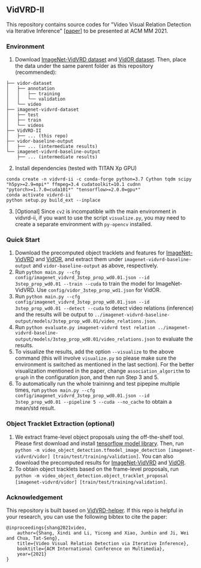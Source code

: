 ## VidVRD-II

This repository contains source codes for "Video Visual Relation Detection via Iterative Inference" [[paper](https://xdshang.github.io/assets/pdf/VidVRD-II-preprint.pdf)] to be presented at ACM MM 2021.

### Environment
1. Download [ImageNet-VidVRD dataset](https://xdshang.github.io/docs/imagenet-vidvrd.html) and [VidOR dataset](https://xdshang.github.io/docs/vidor.html). Then, place the data under the same parent folder as this repository (recommended):
```
├── vidor-dataset
│   ├── annotation
│   │   ├── training
│   │   └── validation
│   └── video
├── imagenet-vidvrd-dataset
│   ├── test
│   ├── train
│   └── videos
├── VidVRD-II
│   ├── ... (this repo)
├── vidor-baseline-output
│   ├── ... (intermediate results)
└── imagenet-vidvrd-baseline-output
    ├── ... (intermediate results)
```
2. Install dependencies (tested with TITAN Xp GPU)
<!-- Ubuntu 18.04.5 LTS (GNU/Linux 4.15.0-142-generic x86_64); NVIDIA Driver Version: 460.73.01,  -->
```
conda create -n vidvrd-ii -c conda-forge python=3.7 Cython tqdm scipy "h5py>=2.9=mpi*" ffmpeg=3.4 cudatoolkit=10.1 cudnn "pytorch>=1.7.0=cuda101*" "tensorflow>=2.0.0=gpu*"
conda activate vidvrd-ii
python setup.py build_ext --inplace
``` 
3. [Optional] Since `cv2` is incompatible with the main environment in vidvrd-ii, if you want to use the script `visualize.py`, you may need to create a separate environment with `py-opencv` installed.

### Quick Start
1. Download the precomputed object tracklets and features for [ImageNet-VidVRD]() and [VidOR](), and extract them under `imagenet-vidvrd-baseline-output` and `vidor-baseline-output` as above, respectively.
2. Run `python main.py --cfg config/imagenet_vidvrd_3step_prop_wd0.01.json --id 3step_prop_wd0.01 --train --cuda` to train the model for ImageNet-VidVRD. Use `config/vidor_3step_prop_wd1.json` for VidOR.
3. Run `python main.py --cfg config/imagenet_vidvrd_3step_prop_wd0.01.json --id 3step_prop_wd0.01 --detect --cuda` to detect video relations (inference) and the results will be output to `../imagenet-vidvrd-baseline-output/models/3step_prop_wd0.01/video_relations.json`.
4. Run `python evaluate.py imagenet-vidvrd test relation ../imagenet-vidvrd-baseline-output/models/3step_prop_wd0.01/video_relations.json` to evaluate the results.
5. To visualize the results, add the option `--visualize` to the above command (this will involve `visualize.py` so please make sure the environment is switched as mentioned in the last section). For the better visualization mentioned in the paper, change `association_algorithm` to `graph` in the configuration json, and then run Step 3 and 5.
6. To automatically run the whole traininng and test pipepine multiple times, run `python main.py --cfg config/imagenet_vidvrd_3step_prop_wd0.01.json --id 3step_prop_wd0.01 --pipeline 5 --cuda --no_cache` to obtain a mean/std result.

### Object Tracklet Extraction (optional)
1. We extract frame-level object proposals using the off-the-shelf tool. Please first download and install [tensorflow model library](https://github.com/tensorflow/models/blob/master/research/object_detection/g3doc/installation.md). Then, run `python -m video_object_detection.tfmodel_image_detection [imagenet-vidvrd/vidor] [train/test/training/validation]`. You can also download the precomputed results for [ImageNet-VidVRD]() and [VidOR]().
2. To obtain object tracklets based on the frame-level proposals, run `python -m video_object_detection.object_tracklet_proposal [imagenet-vidvrd/vidor] [train/test/training/validation]`.

### Acknowledgement
This repository is built based on [VidVRD-helper](https://github.com/xdshang/VidVRD-helper). If this repo is helpful in your research, you can use the following bibtex to cite the paper:
```
@inproceedings{shang2021video,
    author={Shang, Xindi and Li, Yicong and Xiao, Junbin and Ji, Wei and Chua, Tat-Seng},
    title={Video Visual Relation Detection via Iterative Inference},
    booktitle={ACM International Conference on Multimedia},
    year={2021}
}
```